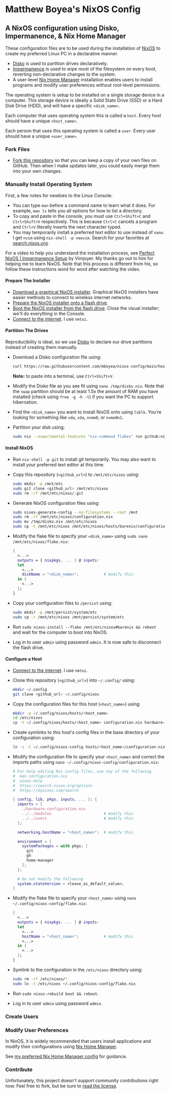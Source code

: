 # Matthew Boyea's NixOS Config

## A NixOS configuration using Disko, Impermanence, & Nix Home Manager

These configuration files are to be used during the installation of [NixOS] to create my preferred Linux PC in a declarative manner.

* [Disko] is used to partition drives declaratively.
* [Impermanence] is used to wipe most of the filesystem on every boot, reverting non-declarative changes to the system.
* A user-level [Nix Home Manager] installation enables users to install programs and modify user preferences without root-level permissions.

The operating system is setup to be installed on a single storage device in a computer. This storage device is ideally a Solid State Drive (SSD) or a Hard Disk Drive (HDD), and will have a specific `<disk_name>`.

Each computer that uses operating system this is called a `host`. Every host should have a unique `<host_name>`.

Each person that uses this operating system is called a `user`. Every user should have a unique `<user_name>`.

### Fork Files

* [Fork this repository](https://docs.github.com/en/pull-requests/collaborating-with-pull-requests/working-with-forks/fork-a-repo#forking-a-repository) so that you can keep a copy of your own files on GitHub.
  Then when I make updates later, you could easily merge them into your own changes.

### Manually Install Operating System

First, a few notes for newbies to the Linux Console.

* You can type `man` before a command name to learn what it does.
  For example, `man ls` tells you all options for how to list a directory.
* To copy and paste in the console, you must use `Ctrl+Shift+C` and `Ctrl+Shift+V` respectively.
  This is because `Ctrl+C` cancels a program and `Ctrl+V` literally inserts the next character typed.
* You may temporarily install a preferred text editor to use instead of `nano`.
  I get `nvim` using `nix-shell -p neovim`.
  Search for your favorites at [search.nixos.org](https://search.nixos.org/packages).

For a video to help you understand the installation process, see [Perfect NixOS | Impermanence Setup](https://www.youtube.com/watch?v=YPKwkWtK7l0) by Vimjoyer.
My thanks go out to him for helping me to learn NixOS.
Note that this process is different from his, so follow these instructions word for word after watching the video.

#### Prepare The Installer

* [Download a graphical NixOS installer](https://nixos.org/download/).
  Graphical NixOS installers have easier methods to connect to wireless internet networks.
* [Prepare the NixOS installer onto a flash drive](https://nixos.wiki/wiki/NixOS_Installation_Guide#Making_the_installation_media).
* [Boot the NixOS installer from the flash drive](https://nixos.wiki/wiki/NixOS_Installation_Guide#Booting_the_installation_media).
  Close the visual installer; we'll do everything in the Console.
* [Connect to the internet](https://nixos.org/manual/nixos/stable/#sec-installation-manual-networking).
  I use `nmtui`.

#### Partition The Drives

Reproducibility is ideal, so we use [Disko] to declare our drive partitions instead of creating them manually.

* Download a Disko configuration file using:

  ```sh
  curl https://raw.githubusercontent.com/mboyea/nixos-config/main/hosts/barenix/disko.nix -o /tmp/disko.nix
  ```

  **Note:** to paste into a terminal, use `Ctrl+Shift+V`.
* Modify the Disko file as you see fit using `nano /tmp/disko.nix`.
  Note that the `swap` partition should be at least 1.5x the amount of RAM you have installed (check using `free -g -h -t`) if you want the PC to support hibernation.
* Find the `<disk_name>` you want to install NixOS onto using `lsblk`.
  You're looking for something like `vda`, `sda`, `nvme0`, or `nvme0n1`.
* Partition your disk using:

  ```sh
  sudo nix --experimental-features "nix-command flakes" run github:nix-community/disko -- --mode disko /tmp/disko.nix --arg device '"/dev/<disk_name>"'
  ```

#### Install NixOS

* Run `nix-shell -p git` to install git temporarily.
  You may also want to install your preferred text editor at this time.
* Copy this repository (`<github_url>`) to `/mnt/etc/nixos` using:

  ```sh
  sudo mkdir -p /mnt/etc
  sudo git clone <github_url> /mnt/etc/nixos
  sudo rm -rf /mnt/etc/nixos/.git
  ```

* Generate NixOS configuration files using:

  ```sh
  sudo nixos-generate-config --no-filesystems --root /mnt
  sudo rm -rf /mnt/etc/nixos/configuration.nix
  sudo mv /tmp/disko.nix /mnt/etc/nixos
  sudo cp -t /mnt/etc/nixos /mnt/etc/nixos/hosts/barenix/configuration.nix /mnt/etc/nixos/hosts/barenix/flake.nix
  ```

* Modify the flake file to specify your `<disk_name>` using `sudo nano /mnt/etc/nixos/flake.nix`:

  ```nix
  {
    <...>
    outputs = { nixpkgs, ... } @ inputs:
    let
      <...>
      diskName = "<disk_name>";           # modify this
    in {
      <...>
    };
  }
  ```

* Copy your configuration files to `/persist` using:

  ```sh
  sudo mkdir -p /mnt/persist/system/etc
  sudo cp -r /mnt/etc/nixos /mnt/persist/system/etc
  ```

* Run `sudo nixos-install --flake /mnt/etc/nixos#barenix && reboot` and wait for the computer to boot into NixOS.
* Log in to user `admin` using password `admin`.
  It is now safe to disconnect the flash drive.

#### Configure a Host

* [Connect to the internet](https://nixos.org/manual/nixos/stable/#sec-installation-manual-networking).
  I use `nmtui`.
* Clone this repository (`<github_url>`) into `~/.config/` using:

  ```sh
  mkdir ~/.config
  git clone <github_url> ~/.config/nixos
  ```

* Copy the configuration files for this host (`<host_name>`) using:

  ```sh
  mkdir -p ~/.config/nixos/hosts/<host_name>
  cd /etc/nixos
  cp -t ~/.config/nixos/hosts/<host_name> configuration.nix hardware-configuration.nix flake.nix disko.nix
  ```

* Create symlinks to this host's config files in the base directory of your configuration using:

  ```sh
  ln -s -t ~/.config/nixos-config hosts/<host_name>/configuration.nix hosts/<host_name>/disko.nix hosts/<host_name>/flake.nix hosts/<host_name>/hardware-configuration.nix
  ```

* Modify the configuration file to specify your `<host_name>` and correct the imports paths using `nano ~/.config/nixos-config/configuration.nix`:

  ```nix
  # For help editing Nix config files, use any of the following
  #  man configuration.nix
  #  nixos-help
  #  https://search.nixos.org/options
  #  https://mynixos.com/search
  
  { config, lib, pkgs, inputs, ... }: {
    imports = [
      ./hardware-configuration.nix
      ../../modules                       # modify this
      ../../users                         # modify this
    ];
  
    networking.hostName = "<host_name>";  # modify this
  
    environment = {
      systemPackages = with pkgs; [
        git
        gh
        home-manager
      ];
    };

    # Do not modify the following
    system.stateVersion = <leave_as_default_value>;
  }
  ```

* Modify the flake file to specify your `<host_name>` using `nano ~/.config/nixos-config/flake.nix`:

  ```nix
  {
    <...>
    outputs = { nixpkgs, ... } @ inputs:
    let
      <...>
      hostName = "<host_name>";           # modify this
      <...>
    in {
      <...>
    };
  }
  ```

* Symlink to the configuration in the `/etc/nixos` directory using:

  ```sh
  sudo rm -rf /etc/nixos/*
  sudo ln -t /etc/nixos ~/.config/nixos-config/flake.nix
  ```

* Run `sudo nixos-rebuild boot && reboot`.
* Log in to user `admin` using password `admin`.

### Create Users

### Modify User Preferences

In NixOS, it is widely recommended that users install applications and modify their configurations using [Nix Home Manager].

See [my preferred Nix Home Manager config](https://github.com/mboyea/home-manager) for guidance.

### Contribute

Unfortunately, this project doesn't support community contributions right now. Feel free to fork, but be sure to [read the license](./LICENSE.md).

[NixOS]: https://nixos.org/
[Disko]: https://nixos.wiki/wiki/Disko
[Impermanence]: https://github.com/nix-community/impermanence
[Nix Home Manager]: https://github.com/nix-community/home-manager
